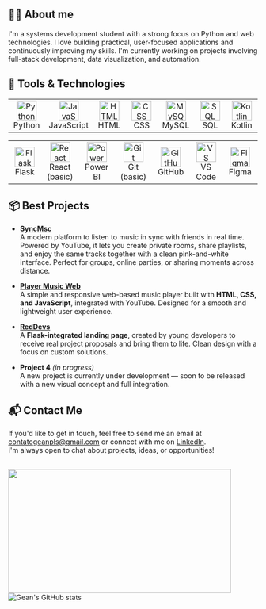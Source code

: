 ## 👨‍💻 About me
I'm a systems development student with a strong focus on Python and web technologies. I love building practical, user-focused applications and continuously improving my skills. I'm currently working on projects involving full-stack development, data visualization, and automation.

## 🧰 Tools & Technologies

<table>
  <tr>
    <td align="center" width="80">
      <img src="https://cdn.jsdelivr.net/gh/devicons/devicon/icons/python/python-original.svg" width="40" height="40" alt="Python"/><br>Python
    </td>
    <td align="center" width="80">
      <img src="https://cdn.jsdelivr.net/gh/devicons/devicon/icons/javascript/javascript-original.svg" width="40" height="40" alt="JavaScript"/><br>JavaScript
    </td>
    <td align="center" width="80">
      <img src="https://cdn.jsdelivr.net/gh/devicons/devicon/icons/html5/html5-original.svg" width="40" height="40" alt="HTML"/><br>HTML
    </td>
    <td align="center" width="80">
      <img src="https://cdn.jsdelivr.net/gh/devicons/devicon/icons/css3/css3-original.svg" width="40" height="40" alt="CSS"/><br>CSS
    </td>
    <td align="center" width="80">
      <img src="https://cdn.jsdelivr.net/gh/devicons/devicon/icons/mysql/mysql-original.svg" width="40" height="40" alt="MySQL"/><br>MySQL
    </td>
    <td align="center" width="80">
      <img src="https://cdn.jsdelivr.net/gh/devicons/devicon/icons/sqlite/sqlite-original.svg" width="40" height="40" alt="SQL"/><br>SQL
    </td>
    <td align="center" width="80">
      <img src="https://cdn.jsdelivr.net/gh/devicons/devicon/icons/kotlin/kotlin-original.svg" width="40" height="40" alt="Kotlin"/><br>Kotlin
    </td>
  </tr>
</table>

<table>
  <tr>
    <td align="center" width="80">
      <img src="https://cdn.jsdelivr.net/gh/devicons/devicon/icons/flask/flask-original.svg" width="40" height="40" alt="Flask"/><br>Flask
    </td>
    <td align="center" width="80">
      <img src="https://cdn.jsdelivr.net/gh/devicons/devicon/icons/react/react-original.svg" width="40" height="40" alt="React"/><br>React (basic)
    </td>
    <td align="center" width="80">
      <img src="https://img.icons8.com/color/48/power-bi.png" width="40" height="40" alt="Power BI"/><br>Power BI
    </td>
    <td align="center" width="80">
      <img src="https://cdn.jsdelivr.net/gh/devicons/devicon/icons/git/git-original.svg" width="40" height="40" alt="Git"/><br>Git (basic)
    </td>
    <td align="center" width="80">
      <img src="https://cdn.jsdelivr.net/gh/devicons/devicon/icons/github/github-original.svg" width="40" height="40" alt="GitHub"/><br>GitHub
    </td>
    <td align="center" width="80">
      <img src="https://cdn.jsdelivr.net/gh/devicons/devicon/icons/vscode/vscode-original.svg" width="40" height="40" alt="VS Code"/><br>VS Code
    </td>
    <td align="center" width="80">
      <img src="https://cdn.jsdelivr.net/gh/devicons/devicon/icons/figma/figma-original.svg" width="40" height="40" alt="Figma"/><br>Figma
    </td>
  </tr>
</table>

## 📦 Best Projects

- [**SyncMsc**](https://github.com/inotyu/sync_msc)  
   A modern platform to listen to music in sync with friends in real time. Powered by YouTube, it lets you create private rooms, share playlists, and enjoy the same tracks together with a clean pink-and-white interface. Perfect for groups, online parties, or sharing moments across distance.

- [**Player Music Web**](https://inotyu.github.io/youtube-player/)  
   A simple and responsive web-based music player built with **HTML, CSS, and JavaScript**, integrated with YouTube. Designed for a smooth and lightweight user experience.

- [**RedDevs**](https://reddevs.pythonanywhere.com/home)  
   A **Flask-integrated landing page**, created by young developers to receive real project proposals and bring them to life. Clean design with a focus on custom solutions.

- **Project 4** *(in progress)*  
   A new project is currently under development — soon to be released with a new visual concept and full integration.

## 📬 Contact Me

If you'd like to get in touch, feel free to send me an email at [contatogeanpls@gmail.com](mailto:contatogeanpls@gmail.com) or connect with me on [LinkedIn](https://www.linkedin.com/in/gean-carlos-b24651266?utm_source=share&utm_campaign=share_via&utm_content=profile&utm_medium=android_app).  
I'm always open to chat about projects, ideas, or opportunities!

##

<div>
  <img align="left" width="450" height="250" src="https://i.giphy.com/media/v1.Y2lkPTc5MGI3NjExaHU0Nnh1dWZyYXhiaW45OGtvOHpqcmFlcHg3dHNmZjB0NWdyMThxNyZlcD12MV9pbnRlcm5hbF9naWZfYnlfaWQmY3Q9Zw/gFPxNhzEWdFCCRAqf0/giphy.gif" />
</div>

![Gean's GitHub stats](https://github-readme-stats.vercel.app/api?username=inotyu&show_icons=true&theme=github_dark)
